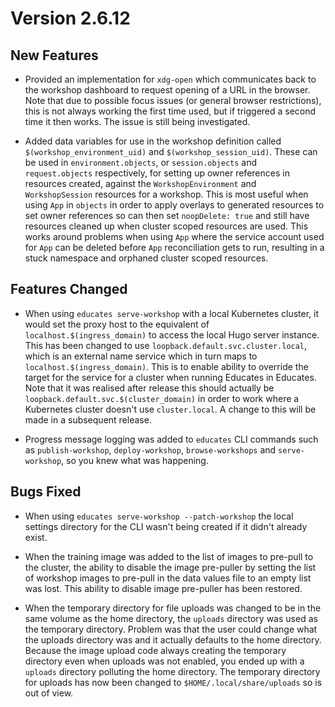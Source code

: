 Version 2.6.12
==============

New Features
------------

* Provided an implementation for `xdg-open` which communicates back to the
  workshop dashboard to request opening of a URL in the browser. Note that due
  to possible focus issues (or general browser restrictions), this is not
  always working the first time used, but if triggered a second time it then
  works. The issue is still being investigated.

* Added data variables for use in the workshop definition called
  `$(workshop_environment_uid)` and `$(workshop_session_uid)`. These can be used
  in `environment.objects`, or `session.objects` and `request.objects`
  respectively, for setting up owner references in resources created, against
  the `WorkshopEnvironment` and `WorkshopSession` resources for a workshop. This
  is most useful when using `App` in `objects` in order to apply overlays to
  generated resources to set owner references so can then set `noopDelete: true`
  and still have resources cleaned up when cluster scoped resources are used.
  This works around problems when using `App` where the service account used
  for `App` can be deleted before `App` reconciliation gets to run, resulting
  in a stuck namespace and orphaned cluster scoped resources.

Features Changed
----------------

* When using `educates serve-workshop` with a local Kubernetes cluster, it would
  set the proxy host to the equivalent of `localhost.$(ingress_domain)` to
  access the local Hugo server instance. This has been changed to use
  `loopback.default.svc.cluster.local`, which is an external name service which
  in turn maps to `localhost.$(ingress_domain)`. This is to enable ability to
  override the target for the service for a cluster when running Educates in
  Educates. Note that it was realised after release this should actually be
  `loopback.default.svc.$(cluster_domain)` in order to work where a Kubernetes
  cluster doesn't use `cluster.local`. A change to this will be made in a
  subsequent release.

* Progress message logging was added to `educates` CLI commands such as
  `publish-workshop`, `deploy-workshop`, `browse-workshops` and
  `serve-workshop`, so you knew what was happening.

Bugs Fixed
----------

* When using `educates serve-workshop --patch-workshop` the local settings
  directory for the CLI wasn't being created if it didn't already exist.

* When the training image was added to the list of images to pre-pull to the
  cluster, the ability to disable the image pre-puller by setting the list
  of workshop images to pre-pull in the data values file to an empty list was
  lost. This ability to disable image pre-puller has been restored.

* When the temporary directory for file uploads was changed to be in the same
  volume as the home directory, the `uploads` directory was used as the
  temporary directory. Problem was that the user could change what the uploads
  directory was and it actually defaults to the home directory. Because the
  image upload code always creating the temporary directory even when uploads
  was not enabled, you ended up with a `uploads` directory polluting the home
  directory. The temporary directory for uploads has now been changed to
  `$HOME/.local/share/uploads` so is out of view.

